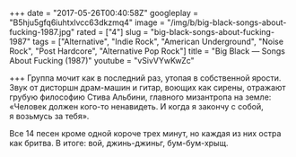 +++
date = "2017-05-26T00:40:58Z"
googleplay = "B5hju5gfq6iuhtxlvcc63dkzmq4"
image = "/img/b/big-black-songs-about-fucking-1987.jpg"
rated = ["4"]
slug = "big-black-songs-about-fucking-1987"
tags = ["Alternative", "Indie Rock", "American Underground", "Noise Rock", "Post Hardcore", "Alternative Pop Rock"]
title = "Big Black — Songs About Fucking (1987)"
youtube = "vSivVYwKwZc"

+++
Группа мочит как в&nbsp;последний раз, утопая в&nbsp;собственной ярости. Звук от&nbsp;дисторшн драм-машин и&nbsp;гитар, воющих как сирены, отражают грубую философию Стива Альбини, главного мизантропа на&nbsp;земле: &laquo;Человек должен кого-то ненавидеть. И&nbsp;когда я&nbsp;закончу с&nbsp;собой, я&nbsp;возьмусь за&nbsp;тебя&raquo;. 

Все 14&nbsp;песен кроме одной короче трех минут, но&nbsp;каждая из&nbsp;них остра как бритва. В&nbsp;итоге: вой, джинь-джиньг, бум-бум-хрыщ.